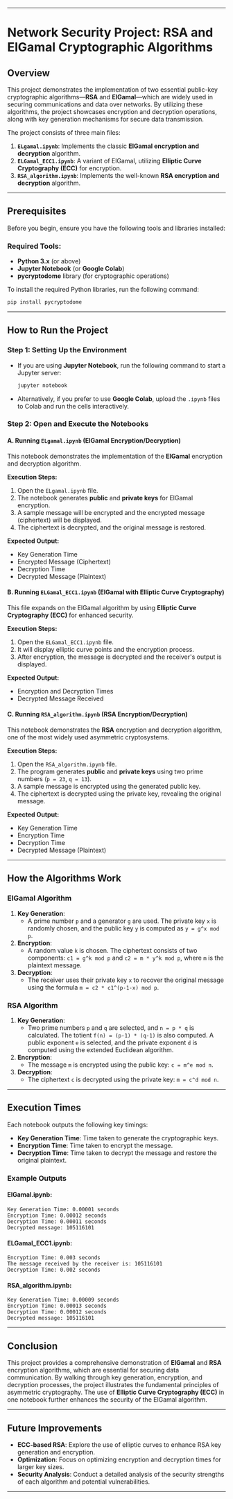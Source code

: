 
---

# **Network Security Project: RSA and ElGamal Cryptographic Algorithms**

## **Overview**

This project demonstrates the implementation of two essential public-key cryptographic algorithms—**RSA** and **ElGamal**—which are widely used in securing communications and data over networks. By utilizing these algorithms, the project showcases encryption and decryption operations, along with key generation mechanisms for secure data transmission.

The project consists of three main files:

1. **`ELgamal.ipynb`**: Implements the classic **ElGamal encryption and decryption** algorithm.
2. **`ELGamal_ECC1.ipynb`**: A variant of ElGamal, utilizing **Elliptic Curve Cryptography (ECC)** for encryption.
3. **`RSA_algorithm.ipynb`**: Implements the well-known **RSA encryption and decryption** algorithm.

---

## **Prerequisites**

Before you begin, ensure you have the following tools and libraries installed:

### **Required Tools:**
- **Python 3.x** (or above)
- **Jupyter Notebook** (or **Google Colab**)
- **pycryptodome** library (for cryptographic operations)

To install the required Python libraries, run the following command:
```bash
pip install pycryptodome
```

---

## **How to Run the Project**

### **Step 1: Setting Up the Environment**
- If you are using **Jupyter Notebook**, run the following command to start a Jupyter server:
  ```bash
  jupyter notebook
  ```
- Alternatively, if you prefer to use **Google Colab**, upload the `.ipynb` files to Colab and run the cells interactively.

### **Step 2: Open and Execute the Notebooks**

#### **A. Running `ELgamal.ipynb` (ElGamal Encryption/Decryption)**

This notebook demonstrates the implementation of the **ElGamal** encryption and decryption algorithm.

**Execution Steps:**
1. Open the `ELgamal.ipynb` file.
2. The notebook generates **public** and **private keys** for ElGamal encryption.
3. A sample message will be encrypted and the encrypted message (ciphertext) will be displayed.
4. The ciphertext is decrypted, and the original message is restored.

**Expected Output:**
- Key Generation Time
- Encrypted Message (Ciphertext)
- Decryption Time
- Decrypted Message (Plaintext)

#### **B. Running `ELGamal_ECC1.ipynb` (ElGamal with Elliptic Curve Cryptography)**

This file expands on the ElGamal algorithm by using **Elliptic Curve Cryptography (ECC)** for enhanced security.

**Execution Steps:**
1. Open the `ELGamal_ECC1.ipynb` file.
2. It will display elliptic curve points and the encryption process.
3. After encryption, the message is decrypted and the receiver's output is displayed.

**Expected Output:**
- Encryption and Decryption Times
- Decrypted Message Received

#### **C. Running `RSA_algorithm.ipynb` (RSA Encryption/Decryption)**

This notebook demonstrates the **RSA** encryption and decryption algorithm, one of the most widely used asymmetric cryptosystems.

**Execution Steps:**
1. Open the `RSA_algorithm.ipynb` file.
2. The program generates **public** and **private keys** using two prime numbers (`p = 23`, `q = 13`).
3. A sample message is encrypted using the generated public key.
4. The ciphertext is decrypted using the private key, revealing the original message.

**Expected Output:**
- Key Generation Time
- Encryption Time
- Decryption Time
- Decrypted Message (Plaintext)

---

## **How the Algorithms Work**

### **ElGamal Algorithm**
1. **Key Generation**: 
   - A prime number `p` and a generator `g` are used. The private key `x` is randomly chosen, and the public key `y` is computed as `y = g^x mod p`.
2. **Encryption**: 
   - A random value `k` is chosen. The ciphertext consists of two components: `c1 = g^k mod p` and `c2 = m * y^k mod p`, where `m` is the plaintext message.
3. **Decryption**: 
   - The receiver uses their private key `x` to recover the original message using the formula `m = c2 * c1^(p-1-x) mod p`.

### **RSA Algorithm**
1. **Key Generation**: 
   - Two prime numbers `p` and `q` are selected, and `n = p * q` is calculated. The totient `f(n) = (p-1) * (q-1)` is also computed. A public exponent `e` is selected, and the private exponent `d` is computed using the extended Euclidean algorithm.
2. **Encryption**: 
   - The message `m` is encrypted using the public key: `c = m^e mod n`.
3. **Decryption**: 
   - The ciphertext `c` is decrypted using the private key: `m = c^d mod n`.

---

## **Execution Times**

Each notebook outputs the following key timings:

- **Key Generation Time**: Time taken to generate the cryptographic keys.
- **Encryption Time**: Time taken to encrypt the message.
- **Decryption Time**: Time taken to decrypt the message and restore the original plaintext.

### **Example Outputs**

#### **ElGamal.ipynb:**
```
Key Generation Time: 0.00001 seconds
Encryption Time: 0.00012 seconds
Decryption Time: 0.00011 seconds
Decrypted message: 105116101
```

#### **ELGamal_ECC1.ipynb:**
```
Encryption Time: 0.003 seconds
The message received by the receiver is: 105116101
Decryption Time: 0.002 seconds
```

#### **RSA_algorithm.ipynb:**
```
Key Generation Time: 0.00009 seconds
Encryption Time: 0.00013 seconds
Decryption Time: 0.00012 seconds
Decrypted message: 105116101
```

---

## **Conclusion**

This project provides a comprehensive demonstration of **ElGamal** and **RSA** encryption algorithms, which are essential for securing data communication. By walking through key generation, encryption, and decryption processes, the project illustrates the fundamental principles of asymmetric cryptography. The use of **Elliptic Curve Cryptography (ECC)** in one notebook further enhances the security of the ElGamal algorithm.

---

## **Future Improvements**

- **ECC-based RSA**: Explore the use of elliptic curves to enhance RSA key generation and encryption.
- **Optimization**: Focus on optimizing encryption and decryption times for larger key sizes.
- **Security Analysis**: Conduct a detailed analysis of the security strengths of each algorithm and potential vulnerabilities.

---
